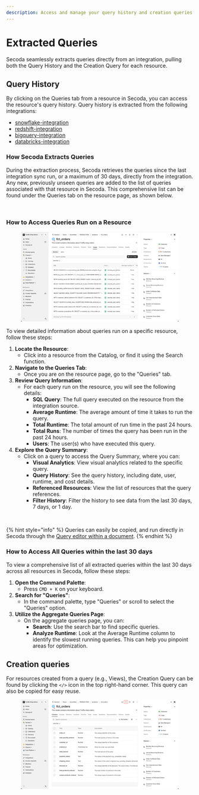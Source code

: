 ```yaml
---
description: Access and manage your query history and creation queries in Secoda.
---
```


# Extracted Queries

Secoda seamlessly extracts queries directly from an integration, pulling both the Query History and the Creation Query for each resource.

## Query History

By clicking on the Queries tab from a resource in Secoda, you can access the resource's query history. Query history is extracted from the following integrations:

* [snowflake-integration](../../integrations/data-warehouses/snowflake-integration/ "mention")
* [redshift-integration](../../integrations/data-warehouses/redshift-integration/ "mention")
* [bigquery-integration](../../integrations/data-warehouses/bigquery-integration/ "mention")
* [databricks-integration](../../integrations/data-warehouses/databricks-integration/ "mention")

### How Secoda Extracts Queries

During the extraction process, Secoda retrieves the queries since the last integration sync run, or a maximum of 30 days, directly from the integration. Any new, previously unseen queries are added to the list of queries associated with that resource in Secoda. This comprehensive list can be found under the Queries tab on the resource page, as shown below.

<figure><img src="https://secoda-public-media-assets.s3.amazonaws.com/6ba6695e-8db9-46f6-94e4-8e6a3afc0f98.gif" alt=""><figcaption></figcaption></figure>

### How to Access Queries Run on a Resource

<figure><img src="../../.gitbook/assets/image (1).png" alt=""><figcaption></figcaption></figure>

To view detailed information about queries run on a specific resource, follow these steps:

1. **Locate the Resource**:
   * Click into a resource from the Catalog, or find it using the Search function.
2. **Navigate to the Queries Tab**:
   * Once you are on the resource page, go to the "Queries" tab.
3. **Review Query Information**:
   * For each query run on the resource, you will see the following details:
     * **SQL Query**: The full query executed on the resource from the integration source.
     * **Average Runtime**: The average amount of time it takes to run the query.
     * **Total Runtime**: The total amount of run time in the past 24 hours.
     * **Total Runs**: The number of times the query has been run in the past 24 hours.
     * **Users**: The user(s) who have executed this query.
4. **Explore the Query Summary**:
   * Click on a query to access the Query Summary, where you can:
     * **Visual Analytics**: View visual analytics related to the specific query.
     * **Query History**: See the query history, including date, user, runtime, and cost details.
     * **Referenced Resources**: View the list of resources that the query references.
     * **Filter History**: Filter the history to see data from the last 30 days, 7 days, or 1 day.

<figure><img src="https://secoda-public-media-assets.s3.amazonaws.com/0f34d014-88bd-43a8-940e-64276a9bac79.gif" alt=""><figcaption></figcaption></figure>

{% hint style="info" %}
Queries can easily be copied, and run directly in Secoda through the [Query editor within a document](running-queries-in-secoda/).
{% endhint %}

### How to Access All Queries within the last 30 days

To view a comprehensive list of all extracted queries within the last 30 days across all resources in Secoda, follow these steps:

1. **Open the Command Palette**:
   * Press `CMD + K` on your keyboard.
2. **Search for "Queries"**:
   * In the command palette, type "Queries" or scroll to select the "Queries" option.
3. **Utilize the Aggregate Queries Page**:
   * On the aggregate queries page, you can:
     * **Search**: Use the search bar to find specific queries.
     * **Analyze Runtime**: Look at the Average Runtime column to identify the slowest running queries. This can help you pinpoint areas for optimization.

## Creation queries

For resources created from a query (e.g., Views), the Creation Query can be found by clicking the `</>` icon in the top right-hand corner. This query can also be copied for easy reuse.

<figure><img src="../../.gitbook/assets/image.png" alt=""><figcaption></figcaption></figure>

<figure><img src="https://secoda-public-media-assets.s3.amazonaws.com/be747437-f61a-4942-afb1-d2043c6c5a36.gif" alt=""><figcaption></figcaption></figure>
